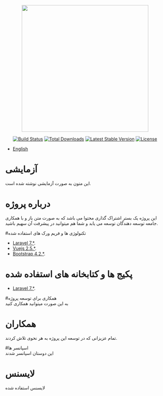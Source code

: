 <p align="center"><img src="https://res.cloudinary.com/dtfbvvkyp/image/upload/v1566331377/laravel-logolockup-cmyk-red.svg" width="400"></p>

<p align="center">
<a href="https://travis-ci.org/laravel/framework"><img src="https://travis-ci.org/laravel/framework.svg" alt="Build Status"></a>
<a href="https://packagist.org/packages/laravel/framework"><img src="https://poser.pugx.org/laravel/framework/d/total.svg" alt="Total Downloads"></a>
<a href="https://packagist.org/packages/laravel/framework"><img src="https://poser.pugx.org/laravel/framework/v/stable.svg" alt="Latest Stable Version"></a>
<a href="https://packagist.org/packages/laravel/framework"><img src="https://poser.pugx.org/laravel/framework/license.svg" alt="License"></a>
</p>

- [English](README.en.md)

# آزمایشی
این متون به صورت آزمایشی نوشته شده است.
# درباره پروژه 
این پروژه یک بستر اشتراک گذاری محتوا می باشد که به صورت متن باز و با همکاری جامعه توسعه دهندگان توسعه می یابد و شما هم میتوانید در پیشرفت آن سهیم باشید.

#تکنولوژی ها و فریم ورک های استفاده شده   

- [Laravel 7.*](https://laravel.com).
- [Vuejs 2.5.*](https://vuejs.org).
- [Bootstrap 4.2.*](https://bootstrap.com).

#         پکیج ها و کتابخانه های استفاده شده 

- [Laravel 7.*](https://laravel.com).

#همکاری برای توسعه پروژه   
به این صورت میتوانید همکاری کنید
# همکاران 
تمام عزیزانی که در توسعه این پروژه به هر نحوی تلاش کردند.

#اسپانسر ها    
این دوستان اسپانسر شدند

# لایسنس 
لایسنس استفاده شده



